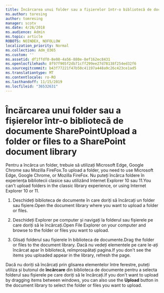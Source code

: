 ```yaml
---
title: Încărcarea unui folder sau a fișierelor într-o bibliotecă de documente
ms.author: toresing
author: tomresing
manager: scotv
ms.date: 4/26/2018
ms.audience: Admin
ms.topic: article
ROBOTS: NOINDEX, NOFOLLOW
localization_priority: Normal
ms.collection: Adm_O365
ms.custom: ''
ms.assetid: df1ffdf0-8e08-4a56-880e-8ef162ec8431
ms.openlocfilehash: 8f97f905f2db71cff299ee27d78138f254ed32f6
ms.sourcegitcommit: b43f77221f47b50c41197a448a9c26c423ce1ad5
ms.translationtype: MT
ms.contentlocale: ro-RO
ms.lasthandoff: 11/15/2019
ms.locfileid: "36532631"
---
```

# <a name="upload-a-folder-or-files-to-a-sharepoint-document-library"></a><span data-ttu-id="fbc37-102">Încărcarea unui folder sau a fișierelor într-o bibliotecă de documente SharePoint</span><span class="sxs-lookup"><span data-stu-id="fbc37-102">Upload a folder or files to a SharePoint document library</span></span>

<span data-ttu-id="fbc37-103">Pentru a încărca un folder, trebuie să utilizați Microsoft Edge, Google Chrome sau Mozilla FireFox.</span><span class="sxs-lookup"><span data-stu-id="fbc37-103">To upload a folder, you need to use Microsoft Edge, Google Chrome, or Mozilla FireFox.</span></span> <span data-ttu-id="fbc37-104">Nu puteți încărca foldere în experiența bibliotecii clasice sau utilizând Internet Explorer 10 sau 11.</span><span class="sxs-lookup"><span data-stu-id="fbc37-104">You can't upload folders in the classic library experience, or using Internet Explorer 10 or 11.</span></span>
  
1. <span data-ttu-id="fbc37-105">Deschideți biblioteca de documente în care doriți să încărcați un folder sau fișiere.</span><span class="sxs-lookup"><span data-stu-id="fbc37-105">Open the document library where you want to upload a folder or files.</span></span>
    
2. <span data-ttu-id="fbc37-106">Deschideți Explorer pe computer și navigați la folderul sau fișierele pe care doriți să le încărcați.</span><span class="sxs-lookup"><span data-stu-id="fbc37-106">Open File Explorer on your computer and browse to the folder or files you want to upload.</span></span>
    
3. <span data-ttu-id="fbc37-107">Glisați folderul sau fișierele în biblioteca de documente.</span><span class="sxs-lookup"><span data-stu-id="fbc37-107">Drag the folder or files to the document library.</span></span> <span data-ttu-id="fbc37-108">Dacă nu vedeți elementele pe care le-ați încărcat apar în bibliotecă, reîmprospătați pagina.</span><span class="sxs-lookup"><span data-stu-id="fbc37-108">If you don't see the items you uploaded appear in the library, refresh the page.</span></span> 
    
<span data-ttu-id="fbc37-109">Dacă nu doriți să încărcați prin glisarea elementelor între ferestre, puteți utiliza și butonul de **încărcare** din biblioteca de documente pentru a selecta folderul sau fișierele pe care doriți să le încărcați.</span><span class="sxs-lookup"><span data-stu-id="fbc37-109">If you don't want to upload by dragging items between windows, you can also use the **Upload** button in the document library to select the folder or files you want to upload.</span></span> 
  

